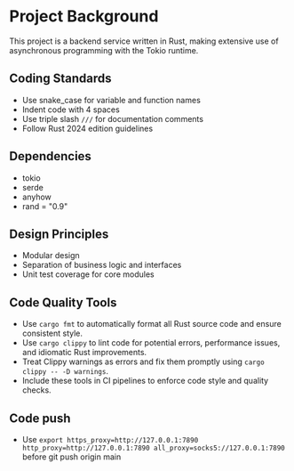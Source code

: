 # Project Background

This project is a backend service written in Rust, making extensive use of asynchronous programming with the Tokio runtime.

## Coding Standards

- Use snake_case for variable and function names
- Indent code with 4 spaces
- Use triple slash `///` for documentation comments
- Follow Rust 2024 edition guidelines

## Dependencies

- tokio
- serde
- anyhow
- rand = "0.9"

## Design Principles

- Modular design
- Separation of business logic and interfaces
- Unit test coverage for core modules

## Code Quality Tools

- Use `cargo fmt` to automatically format all Rust source code and ensure consistent style.
- Use `cargo clippy` to lint code for potential errors, performance issues, and idiomatic Rust improvements.
- Treat Clippy warnings as errors and fix them promptly using `cargo clippy -- -D warnings`.
- Include these tools in CI pipelines to enforce code style and quality checks.

## Code push
- Use `export https_proxy=http://127.0.0.1:7890 http_proxy=http://127.0.0.1:7890 all_proxy=socks5://127.0.0.1:7890` before git push origin main